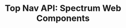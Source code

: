 ---
layout: api.njk
title: 'Top Nav API: Spectrum Web Components'
displayName: Top Nav
componentName: top-nav
componentHeading: sp-top-nav
tags:
- component-api
---
